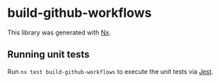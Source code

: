# build-github-workflows

This library was generated with [Nx](https://nx.dev).

## Running unit tests

Run `nx test build-github-workflows` to execute the unit tests via [Jest](https://jestjs.io).
